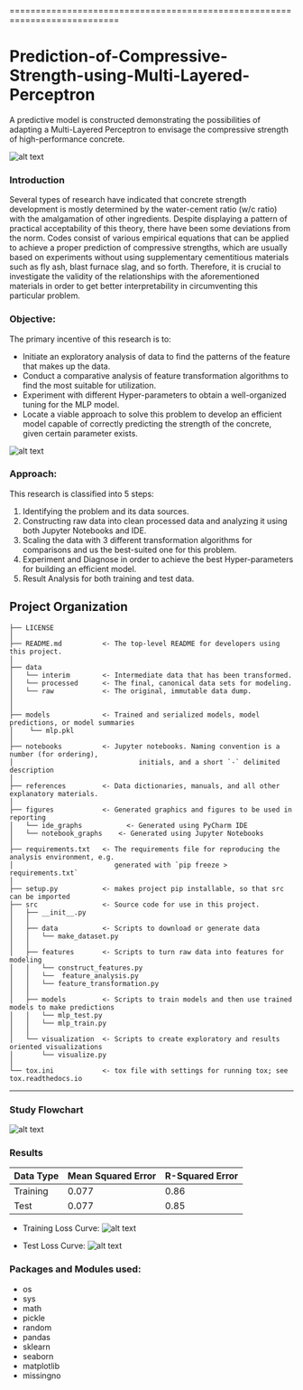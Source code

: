 ===========================================================================
# Prediction-of-Compressive-Strength-using-Multi-Layered-Perceptron

A predictive model is constructed demonstrating the possibilities of adapting a Multi-Layered 
Perceptron to envisage the compressive strength of high-performance concrete. 

![alt text](https://github.com/shahriar-rahman/Prediction-of-Compressive-Strength-using-Multi-Layered-Perceptron/blob/main/img/git_img%20(1).jpg)

### Introduction
Several types of research have indicated that concrete strength development is mostly determined by the water-cement ratio 
(w/c ratio) with the amalgamation of other ingredients. Despite displaying a pattern of practical acceptability of this theory, 
there have been some deviations from the norm. Codes consist of various empirical equations that can be applied to achieve 
a proper prediction of compressive strengths, which are usually based on experiments without using supplementary 
cementitious materials such as fly ash, blast furnace slag, and so forth. Therefore, it is crucial to investigate the validity of 
the relationships with the aforementioned materials in order to get better interpretability in circumventing this particular problem. 

### Objective:
The primary incentive of this research is to:
* Initiate an exploratory analysis of data to find the patterns of the feature that makes up the data.
* Conduct a comparative analysis of feature transformation algorithms to find the most suitable for utilization.
* Experiment with different Hyper-parameters to obtain a well-organized tuning for the MLP model.
* Locate a viable approach to solve this problem to develop an efficient model capable of correctly predicting 
the strength of the concrete, given certain parameter exists.

![alt text](https://github.com/shahriar-rahman/Prediction-of-Compressive-Strength-using-Multi-Layered-Perceptron/blob/main/img/git_img%20(2).jpg)

### Approach:
This research is classified into 5 steps:
1.	Identifying the problem and its data sources.
2.	Constructing raw data into clean processed data and analyzing it using both Jupyter Notebooks and IDE.
3.	Scaling the data with 3 different transformation algorithms for comparisons and us the best-suited one for this problem.
4.	Experiment and Diagnose in order to achieve the best Hyper-parameters for building an efficient model.
5.	Result Analysis for both training and test data.

Project Organization
------------
    ├── LICENSE
    │
    ├── README.md          <- The top-level README for developers using this project.
    │
    ├── data
    │   └── interim        <- Intermediate data that has been transformed.
    │   └── processed      <- The final, canonical data sets for modeling.
    │   └── raw            <- The original, immutable data dump.
    │
    │
    ├── models             <- Trained and serialized models, model predictions, or model summaries  
    │    └── mlp.pkl
    │
    ├── notebooks          <- Jupyter notebooks. Naming convention is a number (for ordering),
    │                         		initials, and a short `-` delimited description
    │
    ├── references         <- Data dictionaries, manuals, and all other explanatory materials.
    │
    ├── figures            <- Generated graphics and figures to be used in reporting
    │   └── ide_graphs           <- Generated using PyCharm IDE
    │   └── notebook_graphs    <- Generated using Jupyter Notebooks
    │
    ├── requirements.txt   <- The requirements file for reproducing the analysis environment, e.g.
    │                         generated with `pip freeze > requirements.txt`
    │
    ├── setup.py           <- makes project pip installable, so that src can be imported
    ├── src                <- Source code for use in this project.
    │   ├── __init__.py    
    │   │
    │   ├── data           <- Scripts to download or generate data
    │   │   └── make_dataset.py
    │   │
    │   ├── features       <- Scripts to turn raw data into features for modeling
    │   │   └── construct_features.py
    │   │   └──  feature_analysis.py
    │   │   └── feature_transformation.py
    │   │
    │   ├── models         <- Scripts to train models and then use trained models to make predictions         
    │   │   └── mlp_test.py
    │   │   └── mlp_train.py
    │   │
    │   └── visualization  <- Scripts to create exploratory and results oriented visualizations
    │       └── visualize.py
    │
    └── tox.ini            <- tox file with settings for running tox; see tox.readthedocs.io

--------

### Study Flowchart
![alt text](https://github.com/shahriar-rahman/Prediction-of-Compressive-Strength-using-Multi-Layered-Perceptron/blob/main/img/flow_chart.JPG)

### Results
| Data Type | Mean Squared Error | R-Squared Error |
|----------- | --------------------- | ------------------ |
| Training | 0.077 | 0.86 |
| Test     | 0.077 | 0.85 |

* Training Loss Curve:
![alt text](https://github.com/shahriar-rahman/Prediction-of-Compressive-Strength-using-Multi-Layered-Perceptron/blob/main/figures/ide_graphs/training_loss_curve.png)

* Test Loss Curve:
![alt text](https://github.com/shahriar-rahman/Prediction-of-Compressive-Strength-using-Multi-Layered-Perceptron/blob/main/figures/ide_graphs/test_loss_curve.png)

### Packages and Modules used:
* os
* sys
* math
* pickle
* random
* pandas
* sklearn
* seaborn
* matplotlib
* missingno



